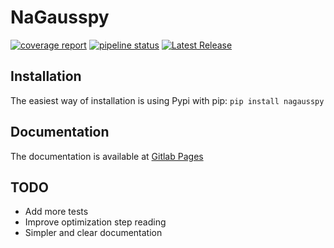 # NaGausspy
[![coverage report](https://gitlab.com/nafomat/nagausspy/badges/master/coverage.svg)](https://gitlab.com/nafomat/nagausspy/-/commits/master)
[![pipeline status](https://gitlab.com/nafomat/nagausspy/badges/master/pipeline.svg)](https://gitlab.com/nafomat/nagausspy/-/commits/master)
[![Latest Release](https://gitlab.com/nafomat/nagausspy/-/badges/release.svg)](https://gitlab.com/nafomat/nagausspy/-/releases)


## Installation
The easiest way of installation is using Pypi with pip:
`pip install nagausspy`

## Documentation
The documentation is available at [Gitlab Pages](https://nafomat.gitlab.io/nagausspy/)

## TODO

- Add more tests
- Improve optimization step reading
- Simpler and clear documentation